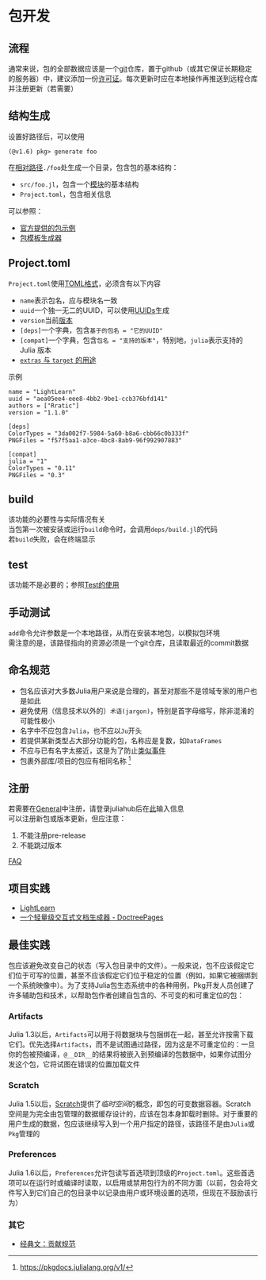 # 包开发
## 流程
通常来说，包的全部数据应该是一个[git](../../meta/tools/git.md)仓库，置于github（或其它保证长期稳定的服务器）中，建议添加一份[许可证](../../knowledge/licenseknowledge.md)。每次更新时应在本地操作再推送到远程仓库并注册更新（若需要）

## 结构生成
设置好路径后，可以使用
```julia-repl
(@v1.6) pkg> generate foo
```

在[相对路径](../../knowledge/filesystem.md#路径)`./foo`处生成一个目录，包含包的基本结构：
- `src/foo.jl`，包含一个[模块](../../advanced/module.md)的基本结构
- `Project.toml`，包含相关信息

可以参照：
- [官方提供的包示例](https://github.com/JuliaLang/Example.jl)
- [包模板生成器](https://invenia.github.io/PkgTemplates.jl/stable/)

## Project.toml
`Project.toml`使用[TOML格式](../../packages/toml.md)，必须含有以下内容
- `name`表示包名，应与模块名一致
- `uuid`一个独一无二的UUID，可以使用[UUIDs](../../packages/uuids.md)生成
- `version`当前[版本](../../advanced/versionnumber.md)
- `[deps]`一个字典，包含`基于的包名 = "它的UUID"`
- `[compat]`一个字典，包含`包名 = "支持的版本"`，特别地，`julia`表示支持的Julia 版本
- [`extras` 与 `target` 的用途](https://discourse.juliacn.com/t/topic/6341/2)

示例
```julia-repl
name = "LightLearn"
uuid = "aea05ee4-eee8-4bb2-9be1-ccb376bfd141"
authors = ["Rratic"]
version = "1.1.0"

[deps]
ColorTypes = "3da002f7-5984-5a60-b8a6-cbb66c0b333f"
PNGFiles = "f57f5aa1-a3ce-4bc8-8ab9-96f992907883"

[compat]
julia = "1"
ColorTypes = "0.11"
PNGFiles = "0.3"
```

## build
该功能的必要性与实际情况有关\
当包第一次被安装或运行`build`命令时，会调用`deps/build.jl`的代码\
若`build`失败，会在终端显示

## test
该功能不是必要的；参照[Test的使用](../../packages/test.md)

## 手动测试
`add`命令允许参数是一个本地路径，从而在安装本地包，以模拟包环境\
需注意的是，该路径指向的资源必须是一个git仓库，且读取最近的commit数据

## 命名规范
* 包名应该对大多数Julia用户来说是合理的，甚至对那些不是领域专家的用户也是如此
* 避免使用（信息技术以外的）`术语(jargon)`，特别是首字母缩写，除非混淆的可能性极小
* 名字中不应包含`Julia`，也不应以`Ju`开头
* 若提供某新类型占大部分功能的包，名称应是复数，如`DataFrames`
* 不应与已有名字太接近，这是为了防止[类似事件](https://blog.rust-lang.org/2022/05/10/malicious-crate-rustdecimal.html)
* 包裹外部库/项目的包应有相同名称 [^1]

## 注册
若需要在[General](https://github.com/JuliaRegistries/General)中注册，请登录juliahub后在[此](https://juliahub.com/ui/Registrator)输入信息\
可以注册新包或版本更新，但应注意：
1. 不能注册pre-release
2. 不能跳过版本

[FAQ](https://github.com/JuliaRegistries/General#faq)

## 项目实践
- [LightLearn](../meta/tools/lightlearn_jl.md)
- [一个轻量级交互式文档生成器 - DoctreePages](https://github.com/JuliaRoadmap/DoctreePages.jl)

## 最佳实践
包应该避免改变自己的状态（写入包目录中的文件）。一般来说，包不应该假定它们位于可写的位置，甚至不应该假定它们位于稳定的位置（例如，如果它被捆绑到一个系统映像中）。为了支持Julia包生态系统中的各种用例，Pkg开发人员创建了许多辅助包和技术，以帮助包作者创建自包含的、不可变的和可重定位的包：

### Artifacts
Julia 1.3以后，`Artifacts`可以用于将数据块与包捆绑在一起，甚至允许按需下载它们。优先选择`Artifacts`，而不是试图通过路径，因为这是不可重定位的：一旦你的包被预编译，`@__DIR__`的结果将被嵌入到预编译的包数据中，如果你试图分发这个包，它将试图在错误的位置加载文件

### Scratch
Julia 1.5以后，[Scratch](../../packages/scratch.md)提供了*临时空间*的概念，即包的可变数据容器。Scratch空间是为完全由包管理的数据缓存设计的，应该在包本身卸载时删除。对于重要的用户生成的数据，包应该继续写入到一个用户指定的路径，该路径不是由`Julia`或`Pkg`管理的

### Preferences
Julia 1.6以后，`Preferences`允许包读写首选项到顶级的`Project.toml`。这些首选项可以在运行时或编译时读取，以启用或禁用包行为的不同方面（以前，包会将文件写入到它们自己的包目录中以记录由用户或环境设置的选项，但现在不鼓励该行为）

### 其它
- [经典文：贡献规范](https://github.com/angular/angular.js/blob/main/CONTRIBUTING.md)

[^1]: https://pkgdocs.julialang.org/v1/
